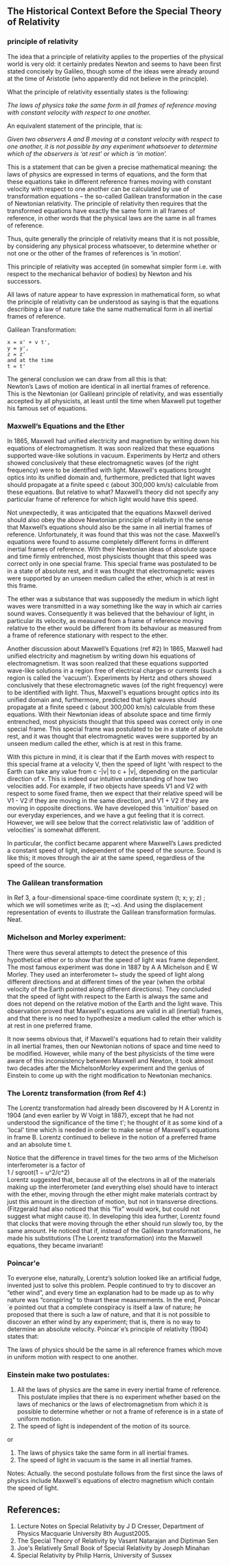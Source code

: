 ## The Historical Context Before the Special Theory of Relativity

### principle of relativity
The idea that a principle of relativity applies to the properties of the physical world is very old: it certainly predates Newton and seems to have been first stated concisely by Galileo, though some of the ideas were already around at the time of Aristotle (who apparently did not believe in the principle).

What the principle of relativity essentially
states is the following:

_The laws of physics take the same form in all frames of reference moving with constant velocity with respect to one another._

An equivalent statement of the principle, that is:

_Given two observers A and B moving at a constant velocity with respect to one another, it is not possible by any experiment whatsoever to determine which of the observers is ‘at rest’ or which is ‘in motion’._

This is a statement that can be given a precise mathematical meaning: the laws of physics are expressed in terms of equations, and the form that these equations take in different reference frames moving with constant velocity with respect to one another can be calculated by use of transformation equations – the so-called Galilean transformation in the case of Newtonian relativity. The principle of relativity then requires that the transformed equations have exactly the same form in all frames of reference, in other words that the physical laws are the same in all frames of reference.

Thus, quite generally the principle of relativity means that it is not possible, by considering any physical process whatsoever, to determine whether or not one or the other of the frames of references is ‘in motion’.

This principle of relativity was accepted (in somewhat simpler form i.e. with respect to the mechanical behavior of bodies) by Newton and his successors.

All laws of nature appear to have
expression in mathematical form, so what the principle of relativity can be understood as saying is that the equations describing a law of nature take the same mathematical form in all inertial frames of reference.

Galilean Transformation:
```
x = x' + v t', 
y = y', 
z = z'
and at the time 
t = t'
```

The general conclusion we can draw from all this is that:  
Newton’s Laws of motion are identical in all inertial frames of reference.
This is the Newtonian (or Galilean) principle of relativity, and was essentially accepted by all physicists, at least until the time when Maxwell put together his famous set of equations.

### Maxwell’s Equations and the Ether
In 1865, Maxwell had unified electricity and magnetism by writing down his equations of electromagnetism. It was soon realized that these equations supported wave-like solutions in vacuum. Experiments by Hertz and others showed conclusively that these electromagnetic waves (of the right frequency) were to be identified with light. Maxwell's equations brought optics into its unified domain
and, furthermore, predicted that light waves should propagate at a finite speed c (about 300,000 km/s) calculable from these equations. But relative to what? Maxwell’s theory did not specify any particular frame of reference for which light would have this speed.

Not unexpectedly, it was anticipated that the equations Maxwell derived should also obey the above Newtonian principle of relativity in the sense that Maxwell’s equations should also be the same in all inertial frames of reference. Unfortunately, it was found that this was not the case.
Maxwell’s equations were found to assume completely different forms in different inertial frames of reference. With their Newtonian ideas of absolute space and time firmly entrenched, most physicists thought that this speed was correct only in one special frame. This special frame was postulated
to be in a state of absolute rest, and it was thought that electromagnetic waves were supported by an unseen medium called the ether, which is at rest in this frame.

The ether was a substance that was supposedly the medium in which light waves were transmitted in a way something like the way in which air carries sound waves. Consequently it was believed that the behaviour of light, in particular its velocity, as measured from a frame of reference moving relative to the ether would be different from its behaviour as measured from a frame of reference stationary with respect to the ether.

Another discussion about Maxwell’s Equations (ref #2)
In 1865, Maxwell had unified electricity and magnetism by writing down his equations of electromagnetism. It was soon realized that these equations supported wave-like solutions in a region free of electrical charges or currents (such a region is called the 'vacuum'). Experiments by Hertz and others showed conclusively that these electromagnetic waves (of the right frequency) were to be identified with light. Thus, Maxwell's equations brought optics into its unified domain and, furthermore, predicted that light waves should propagate at a finite speed c (about 300,000 km/s) calculable from these equations. With their Newtonian ideas of absolute space and time firmly entrenched, most physicists thought that this speed was correct only in one special frame. This special frame was postulated to be in a state of absolute rest, and it was thought that electromagnetic waves were supported by an unseen medium called the ether, which is at rest in this frame. 

With this picture in mind, it is clear that if the Earth moves with respect to this special frame at a velocity V, then the speed of light 'with respect to the Earth can take any value from c -|v| to c + |v|, depending on the particular direction of v. This is indeed our intuitive understanding of how two velocities add. For example, if two objects have speeds V1 and V2 with respect to some
fixed frame, then we expect that their relative speed will be V1 - V2 if they are moving in the same direction, and V1 + V2 if they are moving in opposite directions. We have developed this 'intuition' based on our everyday experiences, and we have a gut feeling that it is correct.
However, we will see below that the correct relativistic law of 'addition of velocities' is somewhat different. 

In particular, the conflict became apparent where Maxwell’s Laws predicted a constant speed of light, independent of the speed of the source. Sound is like this; it moves through the air at the same speed, regardless of the speed of the source.

### The Galilean transformation
In Ref 3, a four-dimensional space-time coordinate system (t; x; y; z) ; which we will sometimes write as (t; ~x). And using the displacement representation of events to illustrate the Galilean transformation formulas. Neat.

### Michelson and Morley experiment:  
There were thus several attempts to detect the presence of this hypothetical ether or to show that the speed of light was frame dependent. The most famous experiment was done in 1887 by A A Michelson and E W Morley. They used an interferometer t~ study the speed of light along different directions and at different times of the year (when the orbital velocity of the Earth pointed along different directions). They concluded that the speed of light with respect to the Earth is always the same and does not depend on the relative motion of the Earth and the light wave. This observation proved that Maxwell's equations are valid in all (inertial) frames, and that there is no need to hypothesize a medium called the ether which is at rest in one preferred frame. 

It now seems obvious that, if Maxwell's equations had to retain their validity in all inertial frames, then our Newtonian notions of space and time need to be modified. However, while many of the best physicists of the time were aware of this inconsistency between Maxwell and Newton, it took almost two decades after the MichelsonMorley experiment and the genius of Einstein to come up with the right modification to Newtonian mechanics.

### The Lorentz transformation (from Ref 4:)
The Lorentz transformation had already been discovered by H A Lorentz in 1904 (and even earlier by W Voigt in 1887), except that he had not understood the significance of the time t'; he thought of it as some kind of a 'local' time which is needed in order to make sense of Maxwell's equations in frame B. Lorentz continued to believe in the notion of a preferred frame and an absolute time t.

Notice that the difference in travel times for the two arms of the Michelson interferometer is a factor of  
1 / sqroot(1 − u^2/c^2)  
Lorentz suggested that, because all of the electrons in all of the materials making up the interferometer (and everything else) should have to interact with the ether, moving through the ether might make materials contract by just this amount in the direction of motion, but not in transverse directions. (Fitzgerald had also noticed that this “fix” would work, but could not suggest what might cause it). In developing this idea further, Lorentz found that clocks that were moving through the ether
should run slowly too, by the same amount. He noticed that if, instead of the Galilean transformations, he made his substitutions (The Lorentz transformation) into the Maxwell equations, they became invariant!

### Poincar'e
To everyone else, naturally, Lorentz’s solution looked like an artificial fudge, invented just to solve this problem. People continued to try to discover an “ether wind”, and every time an explanation had to be made up as to why nature was “conspiring” to thwart these measurements. In the end, Poincar´e pointed out that a complete conspiracy is itself a law of nature; he proposed that there is such a law of nature, and that it is not possible to discover an ether wind by any experiment; that is, there is no way to determine an absolute velocity. Poincar´e’s principle of relativity (1904) states that:

The laws of physics should be the same in all reference frames which move in uniform motion with respect to one another.

### Einstein make two postulates:
1. All the laws of physics are the same in every inertial frame of reference. This postulate implies that there is no experiment whether based on the laws of mechanics or the laws of electromagnetism from which it is possible to determine whether or not a frame of reference is in a state of uniform motion.
2. The speed of light is independent of the motion of its source.

or

1. The laws of physics take the same form in all inertial frames.
2. The speed of light in vacuum is the same in all inertial frames.

Notes: Actually. the second postulate follows from the first since the laws of physics include Maxwell's
equations of electro magnetism which contain the speed of light.


## References:
1. Lecture Notes on Special Relativity by J D Cresser, Department of Physics Macquarie University 8th August2005.  
2. The Special Theory of Relativity by Vasant Natarajan and Diptiman Sen 
3. Joe's Relatively Small Book of Special Relativity by Joseph Minahan
4. Special Relativity by Philip Harris, University of Sussex
